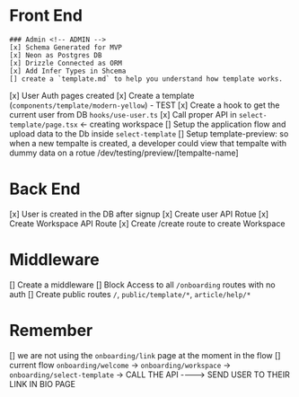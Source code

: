 
# Front End <!-- Front End -->
    ### Admin <!-- ADMIN -->
    [x] Schema Generated for MVP
    [x] Neon as Postgres DB
    [x] Drizzle Connected as ORM
    [x] Add Infer Types in Shcema
    [] create a `template.md` to help you understand how template works.
[x] User Auth pages created
[x] Create a template (`components/template/modern-yellow`) - TEST
[x] Create a hook to get the current user from DB `hooks/use-user.ts`
[x] Call proper API in `select-template/page.tsx` <- creating workspace
[] Setup the application flow and upload data to the Db inside `select-template`
[] Setup template-preview: so when a new tempalte is created, a developer could view that tempalte with dummy data on a rotue /dev/testing/preview/[tempalte-name]



# Back End <!-- Back End -->
[x] User is created in the DB after signup
[x] Create user API Rotue
[x] Create Workspace API Route
[x] Create /create route to create Workspace

# Middleware <!-- Middleware -->
[] Create a middleware
[] Block Access to all `/onboarding` routes with no auth
[] Create public routes `/`, `public/template/*`, `article/help/*`



# Remember <!-- Remember -->
[] we are not using the `onboarding/link` page at the moment in the flow
[] current flow `onboarding/welcome` -> `onboarding/workspace` -> `onboarding/select-template` -> CALL THE API ----> SEND USER TO THEIR LINK IN BIO PAGE